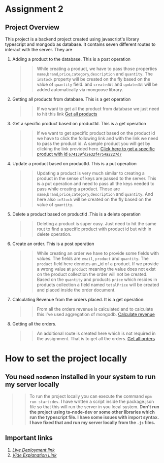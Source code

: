 # Assignment 2

## Project Overview

This project is a backend project created using javascript's library typescript and mongodb as database. It contains seven different routes to interact with the server. They are

1. Adding a product to the database. This is a post operation
   > > While creating a product, we have to pass those properties `name`,`brand`,`price`,`category`,`description` and `quantity`. The `inStock` property will be created on the fly based on the value of `quantity` field. and `createdAt` and `updatedAt` will be added automatically via mongoose library.
2. Getting all products from database. This is a get operation
   > > If we want to get all the product from database we just need to hit this link [Get all products](https://assignment2-chi-nine.vercel.app/api/products "Get all products")
3. Get a specific product based on productId. This is a get operation
   > > If we want to get specific product based on the product id we have to click the following link and with the link we need to pass the product id. A sample product you will get by clicking the link provided here. [Click here to get a specific product with id `674139fd2e32f4754a2227d7` ](https://assignment2-chi-nine.vercel.app/api/products/674139fd2e32f4754a2227d7)
4. Update a product based on productId. This is a put operation
   > > Updating a product is very much similar to creating a product in the sense of keys are passed to the server. This is a put operation and need to pass all the keys needed to pass while creating a product. Those are `name`,`brand`,`price`,`category`,`description` and `quantity`. And here also `inStock` will be created on the fly based on the value of `quantity`.
5. Delete a product based on productId .This is a delete operation
   > > Deleting a product is super easy. Just need to hit the same rout to find a specific product with product id but with in delete operation.
6. Create an order. This is a post operation
   > > While creating an order we have to provide some fields with values. The fields are `email`, `product` and `quantity`. The `product` field here denotes an \_id of a product. If we provide a wrong value at `product` meaning the value does not exist on the product collection the order will not be created. Based on the `quantity` and products `price` which resides in products collection a field named `totalPrice` will be created and placed inside the order document.
7. Calculating Revenue from the orders placed. It is a get operation
   > > From all the orders revenue is calculated and to calculate this I've used aggregation of mongodb. [Calculate revenue](https://assignment2-chi-nine.vercel.app/api/orders/revenue)
8. Getting all the orders.
   > > An additional route is created here which is not required in the assignment. That is to get all the orders. [Get all orders](https://assignment2-chi-nine.vercel.app/api/orders)

# How to set the project locally

## You need `nodemon` installed in your system to run my server locally

> > To run the project locally you can execute the command `npm run start:dev`. I have written a script inside the package.json file so that this will run the server in you local system.
> > **Don't run the project using ts-node-dev or some other libraries which run the typescript file. I have some issues with import syntax. I have fixed that and run my server locally from the `.js` files.**

## Important links

1. _[Live Deployment link](https://assignment2-chi-nine.vercel.app/)_
2. _[Vide Explanation Link]()_
